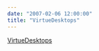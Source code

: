 ```yaml
---
date: "2007-02-06 12:00:00"
title: "VirtueDesktops"
---
```


[VirtueDesktops](/lemire/blog/2007/02-06-virtuedesktops)

